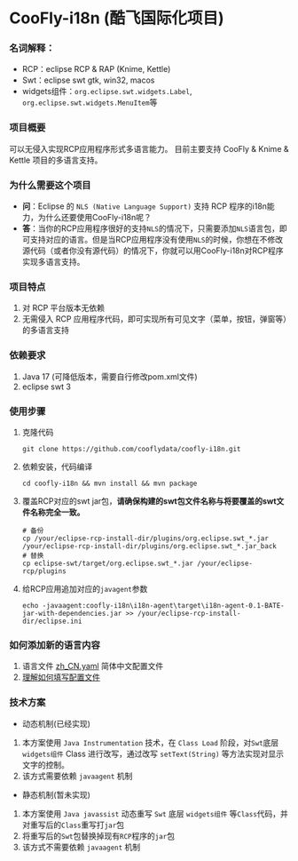 ﻿# CooFly-i18n (酷飞国际化项目)

### 名词解释： 
* RCP：eclipse RCP & RAP (Knime, Kettle)
* Swt：eclipse swt gtk, win32, macos
* widgets组件：`org.eclipse.swt.widgets.Label`, `org.eclipse.swt.widgets.MenuItem`等

### 项目概要
可以无侵入实现RCP应用程序形式多语言能力。
目前主要支持 CooFly & Knime & Kettle 项目的多语言支持。

### 为什么需要这个项目
* **问**：Eclipse 的 `NLS (Native Language Support)` 支持 RCP 程序的i18n能力，为什么还要使用CooFly-i18n呢？
* **答**：当你的RCP应用程序很好的支持`NLS`的情况下，只需要添加`NLS`语言包，即可支持对应的语言。但是当RCP应用程序没有使用`NLS`的时候，你想在不修改源代码（或者你没有源代码）的情况下，你就可以用CooFly-i18n对RCP程序实现多语言支持。

### 项目特点
1. 对 RCP 平台版本无依赖
2. 无需侵入 RCP 应用程序代码，即可实现所有可见文字（菜单，按钮，弹窗等）的多语言支持

### 依赖要求
1. Java 17 (可降低版本，需要自行修改pom.xml文件)
2. eclipse swt 3

### 使用步骤
1. 克隆代码
    ```shell
    git clone https://github.com/cooflydata/coofly-i18n.git
    ```
2. 依赖安装，代码编译
    ```shell
    cd coofly-i18n && mvn install && mvn package
    ```
3. 覆盖RCP对应的swt jar包，**请确保构建的swt包文件名称与将要覆盖的swt文件名称完全一致。**
    ```shell
    # 备份
    cp /your/eclipse-rcp-install-dir/plugins/org.eclipse.swt_*.jar /your/eclipse-rcp-install-dir/plugins/org.eclipse.swt_*.jar_back
    # 替换
    cp eclipse-swt/target/org.eclipse.swt_*.jar /your/eclipse-rcp/plugins
    ```
4. 给RCP应用追加对应的`javagent`参数
    ```shell
    echo -javaagent:coofly-i18n\i18n-agent\target\i18n-agent-0.1-BATE-jar-with-dependencies.jar >> /your/eclipse-rcp-install-dir/eclipse.ini
    ```

### 如何添加新的语言内容
1. 语言文件 [zh_CN.yaml](eclipse-swt%2Fsrc%2Fmain%2Fresources%2Fzh_CN.yaml) 简体中文配置文件
2. [理解如何填写配置文件](docs%2FHowConfigLang.md)

### 技术方案
* 动态机制(已经实现)
1. 本方案使用 `Java Instrumentation` 技术，在 `Class Load` 阶段，对`Swt`底层 `widgets组件` Class 进行改写，通过改写 `setText(String)` 等方法实现对显示文字的控制。
2. 该方式需要依赖 `javaagent` 机制

* 静态机制(暂未实现)
1. 本方案使用 `Java javassist` 动态重写 `Swt` 底层 `widgets组件`
       等`Class`代码，并对重写后的`Class`重写打`jar`包
2. 将重写后的`Swt`包替换掉现有`RCP`程序的`jar`包
3. 该方式不需要依赖 `javaagent` 机制
